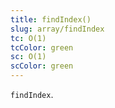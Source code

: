 ```yaml
---
title: findIndex()
slug: array/findIndex
tc: O(1)
tcColor: green
sc: O(1)
scColor: green
---
```

`findIndex`.
